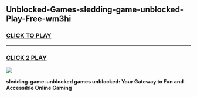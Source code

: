 
## Unblocked-Games-sledding-game-unblocked-Play-Free-wm3hi
<h3>
<a href="https://premium76.site?title=sledding-game-unblocked&ref=23A">CLICK TO PLAY</a></h3>
<hr>

<h3>
<a href="https://premium76.site?title=sledding-game-unblocked&ref=23A">CLICK 2 PLAY</a>
  
</h3>

<a href="https://premium76.site?title=sledding-game-unblocked&ref=23A"><img src="https://clearcache.store/games.png"></a>


**sledding-game-unblocked games unblocked: Your Gateway to Fun and Accessible Online Gaming**
